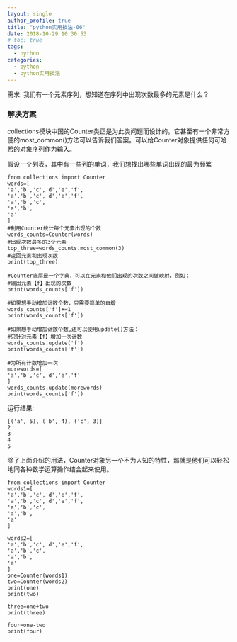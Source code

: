 ```yaml
---
layout: single
author_profile: true
title: "python实用技法-06"
date: 2018-10-29 10:30:53
# toc: true
tags:
  - python
categories:
  - python
  - python实用技法
---
```


需求: 我们有一个元素序列，想知道在序列中出现次数最多的元素是什么？

### 解决方案

collections模块中国的Counter类正是为此类问题而设计的。它甚至有一个非常方便的most_common()方法可以告诉我们答案。可以给Counter对象提供任何可哈希的对象序列作为输入。

假设一个列表，其中有一些列的单词，我们想找出哪些单词出现的最为频繁

```
from collections import Counter
words=[
'a','b','c','d','e','f',
'a','b','c','d','e','f',
'a','b','c',
'a','b',
'a'
]
#利用Counter统计每个元素出现的个数
words_counts=Counter(words)
#出现次数最多的3个元素
top_three=words_counts.most_common(3)
#返回元素和出现次数
print(top_three)

#Counter底层是一个字典，可以在元素和他们出现的次数之间做映射，例如：
#输出元素【f】出现的次数
print(words_counts['f'])

#如果想手动增加计数个数，只需要简单的自增
words_counts['f']+=1
print(words_counts['f'])

#如果想手动增加计数个数,还可以使用update()方法：
#只针对元素【f】增加一次计数
words_counts.update('f')
print(words_counts['f'])

#为所有计数增加一次
morewords=[
'a','b','c','d','e','f'
]
words_counts.update(morewords)
print(words_counts['f'])
```

运行结果:

```
[('a', 5), ('b', 4), ('c', 3)]
2
3
4
5
```

除了上面介绍的用法，Counter对象另一个不为人知的特性，那就是他们可以轻松地同各种数学运算操作结合起来使用。

```
from collections import Counter
words1=[
'a','b','c','d','e','f',
'a','b','c','d','e','f',
'a','b','c',
'a','b',
'a'
]

words2=[
'a','b','c','d','e','f',
'a','b','c',
'a','b',
'a'
]
one=Counter(words1)
two=Counter(words2)
print(one)
print(two)

three=one+two
print(three)

four=one-two
print(four)
```